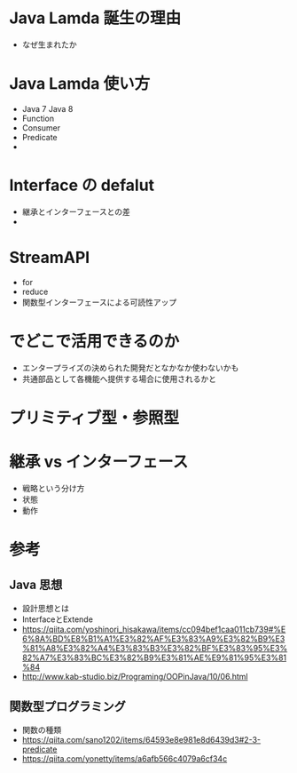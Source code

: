 # Java Lamda 誕生の理由
- なぜ生まれたか

# Java Lamda 使い方
- Java 7 Java 8
- Function
- Consumer
- Predicate
- 

# Interface の defalut
- 継承とインターフェースとの差
- 

# StreamAPI
- for
- reduce
- 関数型インターフェースによる可読性アップ

# でどこで活用できるのか
- エンタープライズの決められた開発だとなかなか使わないかも
- 共通部品として各機能へ提供する場合に使用されるかと

# プリミティブ型・参照型

# 継承 vs インターフェース
- 戦略という分け方
- 状態
- 動作


# 参考
## Java 思想
- 設計思想とは
- InterfaceとExtende
- https://qiita.com/yoshinori_hisakawa/items/cc094bef1caa011cb739#%E6%8A%BD%E8%B1%A1%E3%82%AF%E3%83%A9%E3%82%B9%E3%81%A8%E3%82%A4%E3%83%B3%E3%82%BF%E3%83%95%E3%82%A7%E3%83%BC%E3%82%B9%E3%81%AE%E9%81%95%E3%81%84
- http://www.kab-studio.biz/Programing/OOPinJava/10/06.html

## 関数型プログラミング
- 関数の種類
- https://qiita.com/sano1202/items/64593e8e981e8d6439d3#2-3-predicate
- https://qiita.com/yonetty/items/a6afb566c4079a6cf34c
